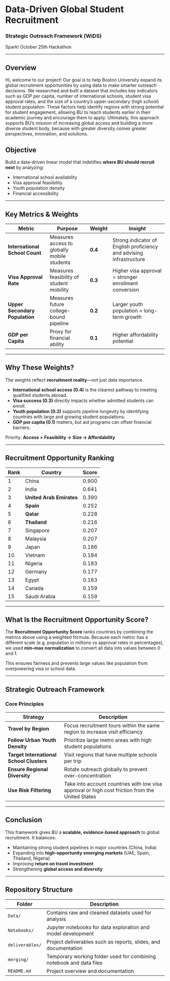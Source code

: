 # Data-Driven Global Student Recruitment
### Strategic Outreach Framework (WiDS)
Spark! October 25th Hackathon

---
## Overview 
Hi, welcome to our project! Our goal is to help Boston University expand its global recruitment opportunities by using data to make smarter outreach decisions. We researched and built a dataset that includes key indicators such as GDP per capita, number of international schools, student visa approval rates, and the size of a country’s upper-secondary (high school) student population. These factors help identify regions with strong potential for student engagement, allowing BU to reach students earlier in their academic journey and encourage them to apply. Ultimately, this approach supports BU’s mission of increasing global access and building a more diverse student body, because with greater diversity comes greater perspectives, innovation, and solutions.

## Objective 
Build a data-driven linear model that indetifies **where BU should recruit next** by analyzing: 
- International school availability  
- Visa approval feasibility  
- Youth population density  
- Financial accessibility
---

## Key Metrics & Weights

| Metric | Purpose | Weight | Insight |
|--------|---------|--------|---------|
| **International School Count** | Measures access to globally mobile students | **0.4** | Strong indicator of English proficiency and advising infrastructure |
| **Visa Approval Rate** | Measures feasibility of student mobility | **0.3** | Higher visa approval = stronger enrollment conversion |
| **Upper Secondary Population** | Measures future college-bound pipeline | **0.2** | Larger youth population = long-term growth |
| **GDP per Capita** | Proxy for financial ability | **0.1** | Higher affordability potential |

--- 

## Why These Weights?
The weights reflect **recruitment reality**—not just data importance.

- **International school access (0.4)** is the clearest pathway to meeting qualified students abroad.
- **Visa success (0.3)** directly impacts whether admitted students can enroll.
- **Youth population (0.2)** supports pipeline longevity by identifying countries with large and growing student populations.
- **GDP per capita (0.1)** matters, but aid programs can offset financial barriers.

Priority: **Access + Feasibility → Size → Affordability**

---
## Recruitment Opportunity Ranking
| Rank | Country | Score |
|------|---------|--------|
| 1 | China | 0.900 |
| 2 | India | 0.641 |
| 3 | **United Arab Emirates** | 0.390 |
| 4 | **Spain** | 0.252 |
| 5 | **Qatar** | 0.228 |
| 6 | **Thailand** | 0.216 |
| 7 | Singapore | 0.207 |
| 8 | Malaysia | 0.207 |
| 9 | Japan | 0.186 |
| 10 | Vietnam | 0.184 |
| 11 | Nigeria | 0.183 |
| 12 | Germany | 0.177 |
| 13 | Egypt | 0.163 |
| 14 | Canada | 0.159 |
| 15 | Saudi Arabia | 0.159 |

---
## What Is the Recruitment Opportunity Score?
The **Recruitment Opportunity Score** ranks countries by combining the metrics above using a weighted formula. Because each metric has a different scale (e.g. population in millions vs approval rates in percentages), we used **min–max normalization** to convert all data into values between 0 and 1.

This ensures fairness and prevents large values like population from overpowering visa or school data.

---

## Strategic Outreach Framework

### Core Principles
| Strategy | Description |
|----------|-------------|
| **Travel by Region** | Focus recruitment tours within the same region to increase visit efficiency |
| **Follow Urban Youth Density** | Prioritize large metro areas with high student populations |
| **Target International School Clusters** | Visit regions that have multiple schools per trip |
| **Ensure Regional Diversity** | Rotate outreach globally to prevent over-concentration |
| **Use Risk Filtering** | Take into account countries with low visa approval or high cost friction from the United States|

--- 
## Conclusion
This framework gives BU a **scalable, evidence-based approach** to global recruitment. It balances:

- Maintaining strong student pipelines in major countries (China, India)  
- Expanding into **high-opportunity emerging markets** (UAE, Spain, Thailand, Nigeria)  
- Improving **return on travel investment**  
- Strengthening **global access and diversity**  

---
## Repository Structure

| Folder | Description |
|--------|-------------|
| `Data/` | Contains raw and cleaned datasets used for analysis |
| `Notebooks/` | Jupyter notebooks for data exploration and model development |
| `deliverables/` | Project deliverables such as reports, slides, and documentation |
| `merging/` | Temporary working folder used for combining notebook and data files |
| `README.md` | Project overview and documentation |

